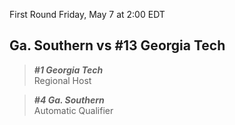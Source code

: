 First Round
Friday, May 7 at 2:00 EDT
## Ga. Southern vs #13 Georgia Tech

> ***#1 Georgia Tech***  
> Regional Host

> ***#4 Ga. Southern***  
> Automatic Qualifier